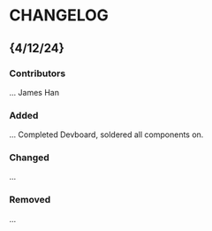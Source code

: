 # CHANGELOG

## {4/12/24}
### Contributors
... 
James Han

### Added
...
Completed Devboard, soldered all components on.

### Changed
...

### Removed
...